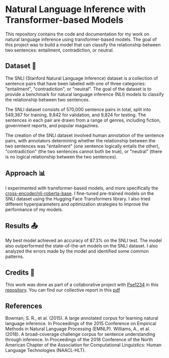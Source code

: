# Natural Language Inference with Transformer-based Models
This repository contains the code and documentation for my work on natural language inference using transformer-based models. The goal of this project was to build a model that can classify the relationship between two sentences: entailment, contradiction, or neutral.

## Dataset  :pencil:
The SNLI (Stanford Natural Language Inference) dataset is a collection of sentence pairs that have been labeled with one of three categories: "entailment", "contradiction", or "neutral". The goal of the dataset is to provide a benchmark for natural language inference (NLI) models to classify the relationship between two sentences.

The SNLI dataset consists of 570,000 sentence pairs in total, split into 549,367 for training, 9,842 for validation, and 9,824 for testing. The sentences in each pair are drawn from a range of genres, including fiction, government reports, and popular magazines.

The creation of the SNLI dataset involved human annotation of the sentence pairs, with annotators determining whether the relationship between the two sentences was "entailment" (one sentence logically entails the other), "contradiction" (the two sentences cannot both be true), or "neutral" (there is no logical relationship between the two sentences).

## Approach :bar_chart:
I experimented with transformer-based models, and more specifically the [cross-encoder/nli-roberta-base](https://huggingface.co/cross-encoder/nli-roberta-base/blame/main/README.md). I fine-tuned pre-trained models on the SNLI dataset using the Hugging Face Transformers library. I also tried different hyperparameters and optimization strategies to improve the performance of my models.

## Results :outbox_tray:
My best model achieved an accuracy of 87.3% on the SNLI test. The model also outperformed the state-of-the-art models on the SNLI dataset. I also analyzed the errors made by the model and identified some common patterns.

## Credits :eyes:
This work was done as part of a collaborative project with [Pse1234](https://github.com/Pse1234) in this [repository](https://github.com/Pse1234/NLI).
You can find our collective report in this [pdf]()

## References
Bowman, S. R., et al. (2015). A large annotated corpus for learning natural language inference. In Proceedings of the 2015 Conference on Empirical Methods in Natural Language Processing (EMNLP).
Williams, A., et al. (2018). A broad-coverage challenge corpus for sentence understanding through inference. In Proceedings of the 2018 Conference of the North American Chapter of the Association for Computational Linguistics: Human Language Technologies (NAACL-HLT).
